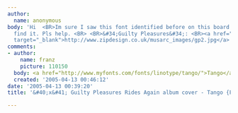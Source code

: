 ```yaml
---
author:
  name: anonymous
body: 'Hi  <BR>Im sure I saw this font identified before on this board but I cant
  find it. Pls help. <BR> <BR>&#34;Guilty Pleasures&#34;: <BR><a href="http://www.zipdesign.co.uk/musarc_images/gp2.jpg"
  target="_blank">http://www.zipdesign.co.uk/musarc_images/gp2.jpg</a>'
comments:
- author:
    name: franz
    picture: 110150
  body: <a href="http://www.myfonts.com/fonts/linotype/tango/">Tango</a>
  created: '2005-04-13 00:46:12'
date: '2005-04-13 00:39:20'
title: '&#40;x&#41; Guilty Pleasures Rides Again album cover - Tango {Franz}'

---
```

